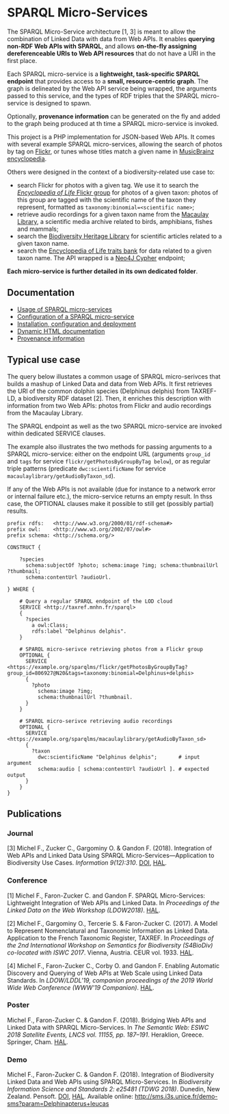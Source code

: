 # SPARQL Micro-Services

The SPARQL Micro-Service architecture [1, 3] is meant to allow the combination of Linked Data with data from Web APIs. It enables **querying non-RDF Web APIs with SPARQL**, and allows **on-the-fly assigning dereferenceable URIs to Web API resources** that do not have a URI in the first place.

Each SPARQL micro-service is a **lightweight, task-specific SPARQL endpoint** that provides access to a **small, resource-centric graph**. The graph is delineated by the Web API service being wrapped, the arguments passed to this service, and the types of RDF triples that the SPARQL micro-service is designed to spawn.

Optionally, **provenance information** can be generated on the fly and added to the graph being produced at th time a SPARQL micro-service is invoked.

This project is a PHP implementation for JSON-based Web APIs. It comes with several example SPARQL micro-services, allowing the search of photos by tag on [Flickr](https://www.flickr.com/), or tunes whose titles match a given name in [MusicBrainz encyclopedia](https://musicbrainz.org/).

Others were designed in the context of a biodiversity-related use case to:
- search Flickr for photos with a given tag. We use it to search the [*Encyclopedia of Life* Flickr group](https://www.flickr.com/groups/806927@N20) for photos of a given taxon: photos of this group are tagged with the scientific name of the taxon they represent, formatted as ```taxonomy:binomial=<scientific name>```;
- retrieve audio recordings for a given taxon name from the [Macaulay Library](https://www.macaulaylibrary.org/), a scientific media archive related to birds, amphibians, fishes and mammals;
- search the [Biodiversity Heritage Library](https://www.biodiversitylibrary.org/) for scientific articles related to a given taxon name.
- search the [Encyclopedia of Life traits bank](http://eol.org/traitbank) for data related to a given taxon name. The API wrapped is a [Neo4J Cypher](https://neo4j.com/docs/cypher-manual/current/) endpoint;

**Each micro-service is further detailed in its own dedicated folder**.

## Documentation

- [Usage of SPARQL micro-services](/doc/01-usage.md)
- [Configuration of a SPARQL micro-service](/doc/02-config.md)
- [Installation, configuration and deployment](/doc/04-install.md)
- [Dynamic HTML documentation](/doc/03-html-doc.md)
- [Provenance information](/doc/05-prov.md)

## Typical use case

The query below illustates a common usage of SPARQL micro-serivces that builds a mashup of Linked Data and data from Web APIs.
It first retrieves the URI of the common dolphin species (Delphinus delphis) from TAXREF-LD, a biodiversity RDF dataset [2]. Then, it enriches this description with information from two Web APIs: photos from Flickr and audio recordings from the Macaulay Library.

The SPARQL endpoint as well as the two SPARQL micro-service are invoked within dedicated SERVICE clauses.

The example also illustrates the two methods for passing arguments to a SPARQL micro-service: either on the endpoint URL (arguments ```group_id``` and ```tags``` for service ```flickr/getPhotosByGroupByTag below```), or as regular triple patterns (predicate ```dwc:scientificName``` for service ```macaulaylibrary/getAudioByTaxon_sd```).

If any of the Web APIs is not available (due for instance to a network error or internal failure etc.), the micro-service returns an empty result. In thss case, the OPTIONAL clauses make it possible to still get (possibly partial) results.

```sparql
prefix rdfs:   <http://www.w3.org/2000/01/rdf-schema#>
prefix owl:    <http://www.w3.org/2002/07/owl#>
prefix schema: <http://schema.org/>

CONSTRUCT {

    ?species
      schema:subjectOf ?photo; schema:image ?img; schema:thumbnailUrl ?thumbnail;
      schema:contentUrl ?audioUrl.
      
} WHERE {

    # Query a regular SPARQL endpoint of the LOD cloud
    SERVICE <http://taxref.mnhn.fr/sparql>
    { 
      ?species 
        a owl:Class;
        rdfs:label "Delphinus delphis". 
    }
    
    # SPARQL micro-serivce retrieving photos from a Flickr group
    OPTIONAL {
      SERVICE <https://example.org/sparqlms/flickr/getPhotosByGroupByTag?group_id=806927@N20&tags=taxonomy:binomial=Delphinus+delphis>
      { 
        ?photo 
          schema:image ?img;
          schema:thumbnailUrl ?thumbnail.
      }
    }

    # SPARQL micro-serivce retrieving audio recordings
    OPTIONAL {
      SERVICE <https://example.org/sparqlms/macaulaylibrary/getAudioByTaxon_sd>
      { 
        ?taxon
          dwc:scientificName "Delphinus delphis";       # input argument
          schema:audio [ schema:contentUrl ?audioUrl ]. # expected output
      }
    }
}
```

## Publications

### Journal

[3] Michel F., Zucker C., Gargominy O. & Gandon F. (2018). Integration of Web APIs and Linked Data Using SPARQL Micro-Services—Application to Biodiversity Use Cases. *Information 9(12):310*. [DOI](https://dx.doi.org/10.3390/info9120310), [HAL](https://hal.archives-ouvertes.fr/hal-01947589).

### Conference

[1] Michel F., Faron-Zucker C. and Gandon F. SPARQL Micro-Services: Lightweight Integration of Web APIs and Linked Data. In *Proceedings of the Linked Data on the Web Workshop (LDOW2018)*. [HAL](https://hal.archives-ouvertes.fr/hal-01722792).

[2] Michel F., Gargominy O., Tercerie S. & Faron-Zucker C. (2017). A Model to Represent Nomenclatural and Taxonomic Information as Linked Data. Application to the French Taxonomic Register, TAXREF. In *Proceedings of the 2nd International Workshop on Semantics for Biodiversity (S4BioDiv) co-located with ISWC 2017*. Vienna, Austria. CEUR vol. 1933. [HAL](https://hal.archives-ouvertes.fr/hal-01617708).

[4] Michel F., Faron-Zucker C., Corby O. and Gandon F. Enabling Automatic Discovery and Querying of Web APIs at Web Scale using Linked Data Standards. In *LDOW/LDDL'19, companion proceedings of the 2019 World Wide Web Conference (WWW'19 Companion)*. [HAL](https://hal.archives-ouvertes.fr/hal-02060966).


### Poster

Michel F., Faron-Zucker C. & Gandon F. (2018). Bridging Web APIs and Linked Data with SPARQL Micro-Services. In *The Semantic Web: ESWC 2018 Satellite Events, LNCS vol. 11155, pp. 187–191*. Heraklion, Greece. Springer, Cham. [HAL](https://hal.archives-ouvertes.fr/hal-01783936v1).

### Demo

Michel F., Faron-Zucker C. & Gandon F. (2018). Integration of Biodiversity Linked Data and Web APIs using SPARQL Micro-Services. In *Biodiversity Information Science and Standards 2: e25481 (TDWG 2018)*. Dunedin, New Zealand. Pensoft. [DOI](https://dx.doi.org/10.3897/biss.2.25481), [HAL](https://hal.archives-ouvertes.fr/hal-01856365). 
Available online: http://sms.i3s.unice.fr/demo-sms?param=Delphinapterus+leucas
